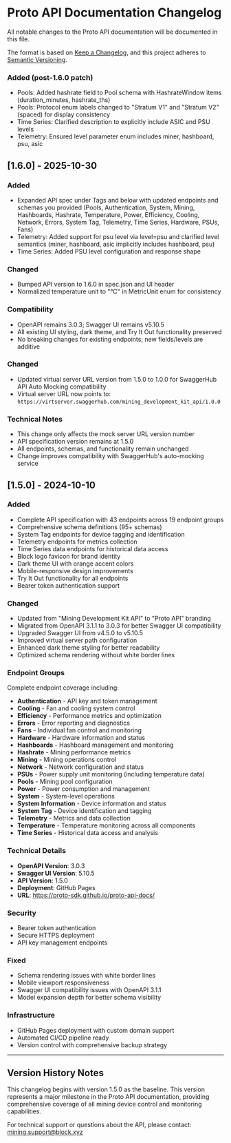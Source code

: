 # Proto API Documentation Changelog

All notable changes to the Proto API documentation will be documented in this file.

The format is based on [Keep a Changelog](https://keepachangelog.com/en/1.0.0/),
and this project adheres to [Semantic Versioning](https://semver.org/spec/v2.0.0.html).



### Added (post-1.6.0 patch)
- Pools: Added hashrate field to Pool schema with HashrateWindow items (duration_minutes, hashrate_ths)
- Pools: Protocol enum labels changed to "Stratum V1" and "Stratum V2" (spaced) for display consistency
- Time Series: Clarified description to explicitly include ASIC and PSU levels
- Telemetry: Ensured level parameter enum includes miner, hashboard, psu, asic

## [1.6.0] - 2025-10-30

### Added
- Expanded API spec under Tags and below with updated endpoints and schemas you provided (Pools, Authentication, System, Mining, Hashboards, Hashrate, Temperature, Power, Efficiency, Cooling, Network, Errors, System Tag, Telemetry, Time Series, Hardware, PSUs, Fans)
- Telemetry: Added support for psu level via level=psu and clarified level semantics (miner, hashboard, asic implicitly includes hashboard, psu)
- Time Series: Added PSU level configuration and response shape

### Changed
- Bumped API version to 1.6.0 in spec.json and UI header
- Normalized temperature unit to "°C" in MetricUnit enum for consistency

### Compatibility
- OpenAPI remains 3.0.3; Swagger UI remains v5.10.5
- All existing UI styling, dark theme, and Try It Out functionality preserved
- No breaking changes for existing endpoints; new fields/levels are additive

### Changed
- Updated virtual server URL version from 1.5.0 to 1.0.0 for SwaggerHub API Auto Mocking compatibility
- Virtual server URL now points to: `https://virtserver.swaggerhub.com/mining_development_kit_api/1.0.0`

### Technical Notes
- This change only affects the mock server URL version number
- API specification version remains at 1.5.0
- All endpoints, schemas, and functionality remain unchanged
- Change improves compatibility with SwaggerHub's auto-mocking service

## [1.5.0] - 2024-10-10

### Added
- Complete API specification with 43 endpoints across 19 endpoint groups
- Comprehensive schema definitions (95+ schemas)
- System Tag endpoints for device tagging and identification
- Telemetry endpoints for metrics collection
- Time Series data endpoints for historical data access
- Block logo favicon for brand identity
- Dark theme UI with orange accent colors
- Mobile-responsive design improvements
- Try It Out functionality for all endpoints
- Bearer token authentication support

### Changed
- Updated from "Mining Development Kit API" to "Proto API" branding
- Migrated from OpenAPI 3.1.1 to 3.0.3 for better Swagger UI compatibility
- Upgraded Swagger UI from v4.5.0 to v5.10.5
- Improved virtual server path configuration
- Enhanced dark theme styling for better readability
- Optimized schema rendering without white border lines

### Endpoint Groups
Complete endpoint coverage including:
- **Authentication** - API key and token management
- **Cooling** - Fan and cooling system control
- **Efficiency** - Performance metrics and optimization
- **Errors** - Error reporting and diagnostics
- **Fans** - Individual fan control and monitoring
- **Hardware** - Hardware information and status
- **Hashboards** - Hashboard management and monitoring
- **Hashrate** - Mining performance metrics
- **Mining** - Mining operations control
- **Network** - Network configuration and status
- **PSUs** - Power supply unit monitoring (including temperature data)
- **Pools** - Mining pool configuration
- **Power** - Power consumption and management
- **System** - System-level operations
- **System Information** - Device information and status
- **System Tag** - Device identification and tagging
- **Telemetry** - Metrics and data collection
- **Temperature** - Temperature monitoring across all components
- **Time Series** - Historical data access and analysis

### Technical Details
- **OpenAPI Version**: 3.0.3
- **Swagger UI Version**: 5.10.5
- **API Version**: 1.5.0
- **Deployment**: GitHub Pages
- **URL**: https://proto-sdk.github.io/proto-api-docs/

### Security
- Bearer token authentication
- Secure HTTPS deployment
- API key management endpoints

### Fixed
- Schema rendering issues with white border lines
- Mobile viewport responsiveness
- Swagger UI compatibility issues with OpenAPI 3.1.1
- Model expansion depth for better schema visibility

### Infrastructure
- GitHub Pages deployment with custom domain support
- Automated CI/CD pipeline ready
- Version control with comprehensive backup strategy

---

## Version History Notes

This changelog begins with version 1.5.0 as the baseline. This version represents a major milestone in the Proto API documentation, providing comprehensive coverage of all mining device control and monitoring capabilities.

For technical support or questions about the API, please contact: mining.support@block.xyz

